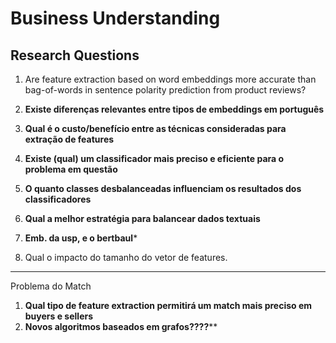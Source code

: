 # Business Understanding

## Research Questions

1. Are feature extraction based on word embeddings more accurate than bag-of-words in sentence polarity prediction from product reviews?

2. **Existe diferenças relevantes entre tipos de embeddings em português**

3. **Qual é o custo/benefício entre as técnicas consideradas para extração de features**

4. **Existe (qual) um classificador mais preciso e eficiente para o problema em questão**

5. **O quanto classes desbalanceadas influenciam os resultados dos classificadores** 

6. **Qual a melhor estratégia para balancear dados textuais**

7. **Emb. da usp, e o bertbaul***

8. Qual o impacto do tamanho do vetor de features.
----

Problema do Match 
1. **Qual tipo de feature extraction permitirá um match mais preciso em buyers e sellers**
2. **Novos algoritmos baseados em grafos????****
